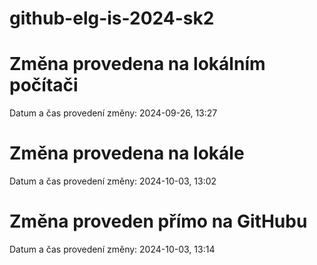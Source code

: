 # github-elg-is-2024-sk2

# Změna provedena na lokálním počítači
Datum a čas provedení změny: 2024-09-26, 13:27

# Změna provedena na lokále
Datum a čas provedení změny: 2024-10-03, 13:02

# Změna proveden přímo na GitHubu
Datum a čas provedení změny: 2024-10-03, 13:14
